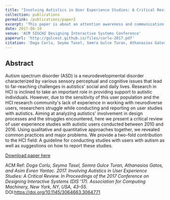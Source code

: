 ```yaml
---
title: "Involving Autistics in User Experience Studies: A Critical Review"
collection: publications
permalink: /publications/paper2
excerpt: 'This paper is about an attention awareness and communication regulation system for physical communities and organizations.'
date: 2017-06-10
venue: 'ACM SIGCHI Designing Interactive Systems Conference'
paperurl: 'http://gulcest.github.io/files/corlu-2017.pdf'
citation: 'Doga Corlu, Seyma Tasel, Semra Gulce Turan, Athanasios Gatos, and Asim Evren Yantac. (2017). &quot;Involving Autistics in User Experience Studies: A Critical Review.&quot; <i>ACM SIGCHI Designing Interactive Systems Conference 2017</i>. 1(1).'
---
```

## Abstract
Autism spectrum disorder (ASD) is a neurodevelopmental disorder characterized by various sensory perceptual and cognitive issues that lead to far-reaching challenges in autistics' social and daily lives. Research in HCI is inclined to take an important role in providing support to autistic individuals. However, due to the sensitivity of this user population and the HCI research community's lack of experience in working with neurodiverse users, researchers struggle while conducting and reporting on user studies with autistics. Aiming at analyzing autistics' involvement in design processes and the struggles encountered, here we present a critical review of user experience studies with autistic users conducted between 2010 and 2016. Using qualitative and quantitative approaches together, we revealed common practices and major problems. We provide a two-fold contribution to the HCI field: A guideline for conducting studies with users with autism as well as suggestions on how to report these studies.

[Download paper here](http://gulcest.github.io/files/corlu-2017.pdf)

ACM Ref:
<i>Doga Corlu, Seyma Tasel, Semra Gulce Turan, Athanasios Gatos, and Asim Evren Yantac. 2017. Involving Autistics in User Experience Studies: A Critical Review. In Proceedings of the 2017 Conference on Designing Interactive Systems (DIS '17). Association for Computing Machinery, New York, NY, USA, 43–55.</i> DOI:https://doi.org/10.1145/3064663.3064771
